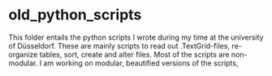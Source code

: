 # old_python_scripts
This folder entails the python scripts I wrote during my time at the university of Düsseldorf. These are mainly scripts to read out .TextGrid-files, re-organize tables, sort, create and alter files. Most of the scripts are non-modular. I am working on modular, beautified versions of the scripts,

